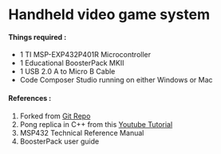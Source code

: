 # Handheld video game system

#### Things required :
* 1 TI MSP-EXP432P401R Microcontroller
* 1 Educational BoosterPack MKII
* 1 USB 2.0 A to Micro B Cable
* Code Composer Studio running on either Windows or Mac

#### References :
1. Forked from [Git Repo](https://github.com/obergog/MSP432_Game_System)
2. Pong replica in C++ from this [Youtube Tutorial](https://youtube.com/playlist?list=PL7Ej6SUky135IAAR3PFCFyiVwanauRqj3)
3. MSP432 Technical Reference Manual
4. BoosterPack user guide